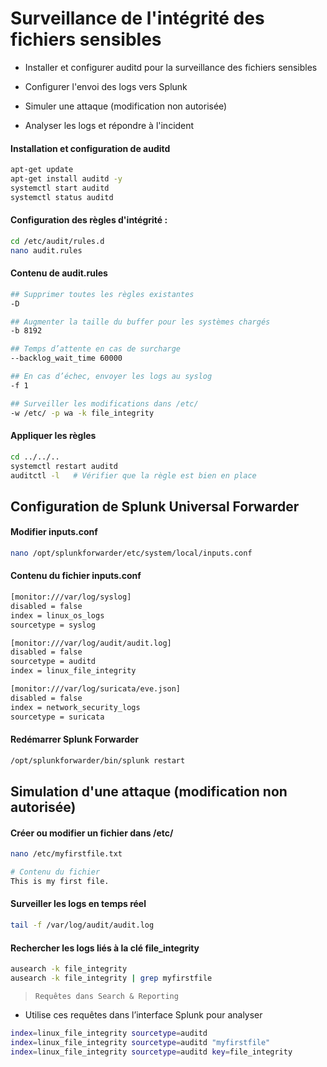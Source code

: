 # Surveillance de l'intégrité des fichiers sensibles

- Installer et configurer auditd pour la surveillance des fichiers sensibles

- Configurer l'envoi des logs vers Splunk

- Simuler une attaque (modification non autorisée)

- Analyser les logs et répondre à l'incident

#### Installation et configuration de auditd

```sh
apt-get update
apt-get install auditd -y
systemctl start auditd
systemctl status auditd
```

#### Configuration des règles d'intégrité :

```sh
cd /etc/audit/rules.d
nano audit.rules
```

#### Contenu de audit.rules

```sh
## Supprimer toutes les règles existantes
-D

## Augmenter la taille du buffer pour les systèmes chargés
-b 8192

## Temps d’attente en cas de surcharge
--backlog_wait_time 60000

## En cas d’échec, envoyer les logs au syslog
-f 1

## Surveiller les modifications dans /etc/
-w /etc/ -p wa -k file_integrity
```

#### Appliquer les règles

```sh
cd ../../..
systemctl restart auditd
auditctl -l   # Vérifier que la règle est bien en place
```

## Configuration de Splunk Universal Forwarder

#### Modifier inputs.conf

```sh
nano /opt/splunkforwarder/etc/system/local/inputs.conf
```

#### Contenu du fichier inputs.conf

```sh
[monitor:///var/log/syslog]
disabled = false
index = linux_os_logs
sourcetype = syslog

[monitor:///var/log/audit/audit.log]
disabled = false
sourcetype = auditd
index = linux_file_integrity

[monitor:///var/log/suricata/eve.json]
disabled = false
index = network_security_logs
sourcetype = suricata
```

#### Redémarrer Splunk Forwarder

```sh
/opt/splunkforwarder/bin/splunk restart
```

## Simulation d'une attaque (modification non autorisée)

#### Créer ou modifier un fichier dans /etc/

```sh
nano /etc/myfirstfile.txt

# Contenu du fichier
This is my first file.
```

#### Surveiller les logs en temps réel

```sh
tail -f /var/log/audit/audit.log
```

#### Rechercher les logs liés à la clé file_integrity

```sh
ausearch -k file_integrity
ausearch -k file_integrity | grep myfirstfile
```

> `Requêtes dans Search & Reporting`

- Utilise ces requêtes dans l’interface Splunk pour analyser

```sh
index=linux_file_integrity sourcetype=auditd
index=linux_file_integrity sourcetype=auditd "myfirstfile"
index=linux_file_integrity sourcetype=auditd key=file_integrity
```
